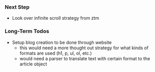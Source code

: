 ### Next Step

- Look over infinite scroll strategy from ztm


### Long-Term Todos

- Setup blog creation to be done through website
    - this would need a more thought out strategy for what kinds of formats are used (h1, p, ul, ol, etc.)
    - would need a parser to translate text with certain format to the article object